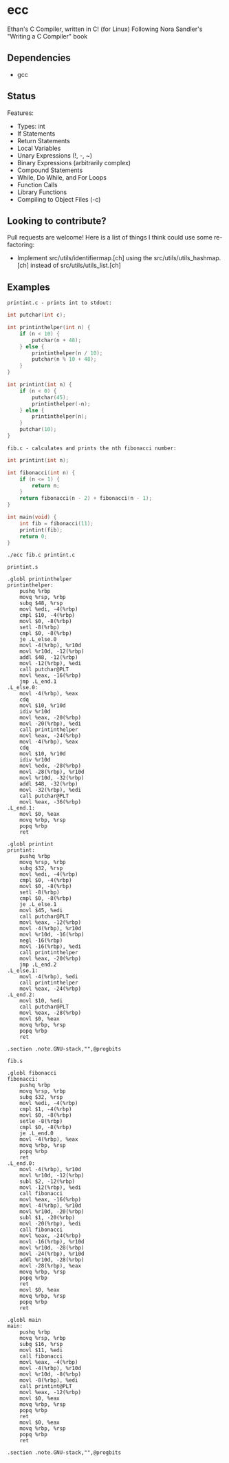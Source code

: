 # ecc
Ethan's C Compiler, written in C! (for Linux)
Following Nora Sandler's "Writing a C Compiler" book

## Dependencies
- gcc

## Status
Features:
- Types: int
- If Statements
- Return Statements
- Local Variables
- Unary Expressions (!, -, ~)
- Binary Expressions (arbitrarily complex)
- Compound Statements
- While, Do While, and For Loops
- Function Calls
- Library Functions
- Compiling to Object Files (-c)

## Looking to contribute?
Pull requests are welcome! Here is a list of things I think could use some re-factoring:
- Implement src/utils/identifiermap.[ch] using the src/utils/utils_hashmap.[ch] instead of src/utils/utils_list.[ch]

## Examples

```
printint.c - prints int to stdout:
```
```c
int putchar(int c);

int printinthelper(int n) {
    if (n < 10) {
        putchar(n + 48);
    } else {
        printinthelper(n / 10);
        putchar(n % 10 + 48);
    }
}

int printint(int n) {
    if (n < 0) {
        putchar(45);
        printinthelper(-n);
    } else {
        printinthelper(n);
    }
    putchar(10);
}
```

```
fib.c - calculates and prints the nth fibonacci number:
```
```c
int printint(int n);

int fibonacci(int n) {
    if (n <= 1) {
        return n;
    }
    return fibonacci(n - 2) + fibonacci(n - 1);
}

int main(void) {
    int fib = fibonacci(11);
    printint(fib);
    return 0;
}
```

```
./ecc fib.c printint.c
```

```
printint.s
```
```assembly
.globl printinthelper
printinthelper:
	pushq %rbp
	movq %rsp, %rbp
	subq $48, %rsp
	movl %edi, -4(%rbp)
	cmpl $10, -4(%rbp)
	movl $0, -8(%rbp)
	setl -8(%rbp)
	cmpl $0, -8(%rbp)
	je .L_else.0
	movl -4(%rbp), %r10d
	movl %r10d, -12(%rbp)
	addl $48, -12(%rbp)
	movl -12(%rbp), %edi
	call putchar@PLT
	movl %eax, -16(%rbp)
	jmp .L_end.1
.L_else.0:
	movl -4(%rbp), %eax
	cdq
	movl $10, %r10d
	idiv %r10d
	movl %eax, -20(%rbp)
	movl -20(%rbp), %edi
	call printinthelper
	movl %eax, -24(%rbp)
	movl -4(%rbp), %eax
	cdq
	movl $10, %r10d
	idiv %r10d
	movl %edx, -28(%rbp)
	movl -28(%rbp), %r10d
	movl %r10d, -32(%rbp)
	addl $48, -32(%rbp)
	movl -32(%rbp), %edi
	call putchar@PLT
	movl %eax, -36(%rbp)
.L_end.1:
	movl $0, %eax
	movq %rbp, %rsp
	popq %rbp
	ret

.globl printint
printint:
	pushq %rbp
	movq %rsp, %rbp
	subq $32, %rsp
	movl %edi, -4(%rbp)
	cmpl $0, -4(%rbp)
	movl $0, -8(%rbp)
	setl -8(%rbp)
	cmpl $0, -8(%rbp)
	je .L_else.1
	movl $45, %edi
	call putchar@PLT
	movl %eax, -12(%rbp)
	movl -4(%rbp), %r10d
	movl %r10d, -16(%rbp)
	negl -16(%rbp)
	movl -16(%rbp), %edi
	call printinthelper
	movl %eax, -20(%rbp)
	jmp .L_end.2
.L_else.1:
	movl -4(%rbp), %edi
	call printinthelper
	movl %eax, -24(%rbp)
.L_end.2:
	movl $10, %edi
	call putchar@PLT
	movl %eax, -28(%rbp)
	movl $0, %eax
	movq %rbp, %rsp
	popq %rbp
	ret

.section .note.GNU-stack,"",@progbits
```

```
fib.s
```
```assembly
.globl fibonacci
fibonacci:
	pushq %rbp
	movq %rsp, %rbp
	subq $32, %rsp
	movl %edi, -4(%rbp)
	cmpl $1, -4(%rbp)
	movl $0, -8(%rbp)
	setle -8(%rbp)
	cmpl $0, -8(%rbp)
	je .L_end.0
	movl -4(%rbp), %eax
	movq %rbp, %rsp
	popq %rbp
	ret
.L_end.0:
	movl -4(%rbp), %r10d
	movl %r10d, -12(%rbp)
	subl $2, -12(%rbp)
	movl -12(%rbp), %edi
	call fibonacci
	movl %eax, -16(%rbp)
	movl -4(%rbp), %r10d
	movl %r10d, -20(%rbp)
	subl $1, -20(%rbp)
	movl -20(%rbp), %edi
	call fibonacci
	movl %eax, -24(%rbp)
	movl -16(%rbp), %r10d
	movl %r10d, -28(%rbp)
	movl -24(%rbp), %r10d
	addl %r10d, -28(%rbp)
	movl -28(%rbp), %eax
	movq %rbp, %rsp
	popq %rbp
	ret
	movl $0, %eax
	movq %rbp, %rsp
	popq %rbp
	ret

.globl main
main:
	pushq %rbp
	movq %rsp, %rbp
	subq $16, %rsp
	movl $11, %edi
	call fibonacci
	movl %eax, -4(%rbp)
	movl -4(%rbp), %r10d
	movl %r10d, -8(%rbp)
	movl -8(%rbp), %edi
	call printint@PLT
	movl %eax, -12(%rbp)
	movl $0, %eax
	movq %rbp, %rsp
	popq %rbp
	ret
	movl $0, %eax
	movq %rbp, %rsp
	popq %rbp
	ret

.section .note.GNU-stack,"",@progbits
```